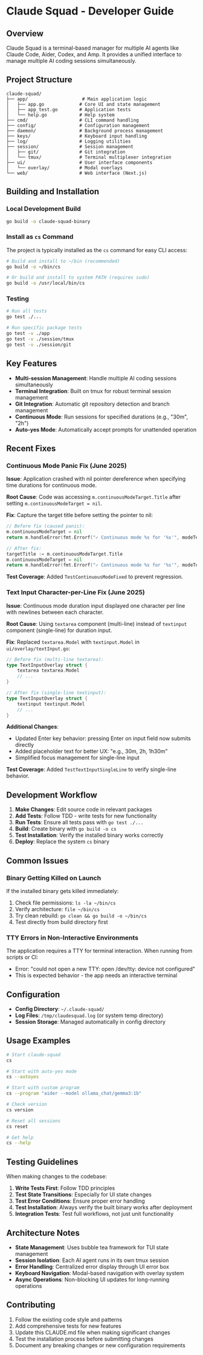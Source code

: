 # Claude Squad - Developer Guide

## Overview

Claude Squad is a terminal-based manager for multiple AI agents like Claude Code, Aider, Codex, and Amp. It provides a unified interface to manage multiple AI coding sessions simultaneously.

## Project Structure

```
claude-squad/
├── app/                    # Main application logic
│   ├── app.go             # Core UI and state management
│   ├── app_test.go        # Application tests
│   └── help.go            # Help system
├── cmd/                   # CLI command handling
├── config/                # Configuration management
├── daemon/                # Background process management
├── keys/                  # Keyboard input handling
├── log/                   # Logging utilities
├── session/               # Session management
│   ├── git/               # Git integration
│   └── tmux/              # Terminal multiplexer integration
├── ui/                    # User interface components
│   └── overlay/           # Modal overlays
└── web/                   # Web interface (Next.js)
```

## Building and Installation

### Local Development Build
```bash
go build -o claude-squad-binary
```

### Install as `cs` Command
The project is typically installed as the `cs` command for easy CLI access:

```bash
# Build and install to ~/bin (recommended)
go build -o ~/bin/cs

# Or build and install to system PATH (requires sudo)
go build -o /usr/local/bin/cs
```

### Testing
```bash
# Run all tests
go test ./...

# Run specific package tests
go test -v ./app
go test -v ./session/tmux
go test -v ./session/git
```

## Key Features

- **Multi-session Management**: Handle multiple AI coding sessions simultaneously
- **Terminal Integration**: Built on tmux for robust terminal session management
- **Git Integration**: Automatic git repository detection and branch management
- **Continuous Mode**: Run sessions for specified durations (e.g., "30m", "2h")
- **Auto-yes Mode**: Automatically accept prompts for unattended operation

## Recent Fixes

### Continuous Mode Panic Fix (June 2025)
**Issue**: Application crashed with nil pointer dereference when specifying time durations for continuous mode.

**Root Cause**: Code was accessing `m.continuousModeTarget.Title` after setting `m.continuousModeTarget = nil`.

**Fix**: Capture the target title before setting the pointer to nil:
```go
// Before fix (caused panic):
m.continuousModeTarget = nil
return m.handleError(fmt.Errorf("✓ Continuous mode %s for '%s'", modeText, m.continuousModeTarget.Title))

// After fix:
targetTitle := m.continuousModeTarget.Title
m.continuousModeTarget = nil
return m.handleError(fmt.Errorf("✓ Continuous mode %s for '%s'", modeText, targetTitle))
```

**Test Coverage**: Added `TestContinuousModeFixed` to prevent regression.

### Text Input Character-per-Line Fix (June 2025)
**Issue**: Continuous mode duration input displayed one character per line with newlines between each character.

**Root Cause**: Using `textarea` component (multi-line) instead of `textinput` component (single-line) for duration input.

**Fix**: Replaced `textarea.Model` with `textinput.Model` in `ui/overlay/textInput.go`:
```go
// Before fix (multi-line textarea):
type TextInputOverlay struct {
    textarea textarea.Model
    // ...
}

// After fix (single-line textinput):
type TextInputOverlay struct {
    textinput textinput.Model
    // ...
}
```

**Additional Changes**:
- Updated Enter key behavior: pressing Enter on input field now submits directly
- Added placeholder text for better UX: "e.g., 30m, 2h, 1h30m"
- Simplified focus management for single-line input

**Test Coverage**: Added `TestTextInputSingleLine` to verify single-line behavior.

## Development Workflow

1. **Make Changes**: Edit source code in relevant packages
2. **Add Tests**: Follow TDD - write tests for new functionality
3. **Run Tests**: Ensure all tests pass with `go test ./...`
4. **Build**: Create binary with `go build -o cs`
5. **Test Installation**: Verify the installed binary works correctly
6. **Deploy**: Replace the system `cs` binary

## Common Issues

### Binary Getting Killed on Launch
If the installed binary gets killed immediately:
1. Check file permissions: `ls -la ~/bin/cs`
2. Verify architecture: `file ~/bin/cs`
3. Try clean rebuild: `go clean && go build -o ~/bin/cs`
4. Test directly from build directory first

### TTY Errors in Non-Interactive Environments
The application requires a TTY for terminal interaction. When running from scripts or CI:
- Error: "could not open a new TTY: open /dev/tty: device not configured"
- This is expected behavior - the app needs an interactive terminal

## Configuration

- **Config Directory**: `~/.claude-squad/`
- **Log Files**: `/tmp/claudesquad.log` (or system temp directory)
- **Session Storage**: Managed automatically in config directory

## Usage Examples

```bash
# Start claude-squad
cs

# Start with auto-yes mode
cs --autoyes

# Start with custom program
cs --program "aider --model ollama_chat/gemma3:1b"

# Check version
cs version

# Reset all sessions
cs reset

# Get help
cs --help
```

## Testing Guidelines

When making changes to the codebase:

1. **Write Tests First**: Follow TDD principles
2. **Test State Transitions**: Especially for UI state changes
3. **Test Error Conditions**: Ensure proper error handling
4. **Test Installation**: Always verify the built binary works after deployment
5. **Integration Tests**: Test full workflows, not just unit functionality

## Architecture Notes

- **State Management**: Uses bubble tea framework for TUI state management
- **Session Isolation**: Each AI agent runs in its own tmux session
- **Error Handling**: Centralized error display through UI error box
- **Keyboard Navigation**: Modal-based navigation with overlay system
- **Async Operations**: Non-blocking UI updates for long-running operations

## Contributing

1. Follow the existing code style and patterns
2. Add comprehensive tests for new features
3. Update this CLAUDE.md file when making significant changes
4. Test the installation process before submitting changes
5. Document any breaking changes or new configuration requirements